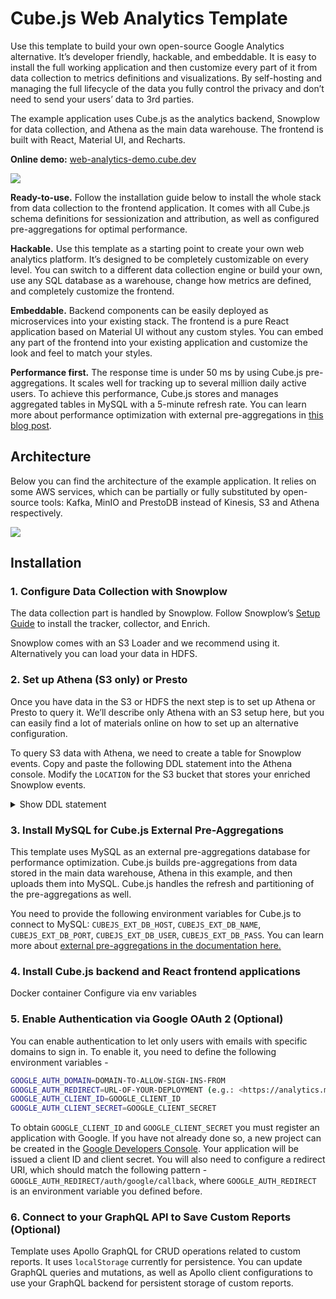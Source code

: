 # Cube.js Web Analytics Template

Use this template to build your own open-source Google Analytics alternative. It’s developer friendly, hackable, and embeddable. It is easy to install the full working application and then customize every part of it from data collection to metrics definitions and visualizations. By self-hosting and managing the full lifecycle of the data you fully control the privacy and don’t need to send your users’ data to 3rd parties.

The example application uses Cube.js as the analytics backend, Snowplow for data collection, and Athena as the main data warehouse. The frontend is built with React, Material UI, and Recharts.

**Online demo:** [web-analytics-demo.cube.dev](https://web-analytics-demo.cube.dev/)

![](https://raw.githubusercontent.com/cube-js/cube.js/master/examples/web-analytics/screenshot.png)

**Ready-to-use.** Follow the installation guide below to install the whole stack from data collection to the frontend application. It comes with all Cube.js schema definitions for sessionization and attribution, as well as configured pre-aggregations for optimal performance.

**Hackable.** Use this template as a starting point to create your own web analytics platform. It’s designed to be completely customizable on every level. You can switch to a different data collection engine or build your own, use any SQL database as a warehouse, change how metrics are defined, and completely customize the frontend.

**Embeddable.** Backend components can be easily deployed as microservices into your existing stack. The frontend is a pure React application based on Material UI without any custom styles. You can embed any part of the frontend into your existing application and customize the look and feel to match your styles.

**Performance first.** The response time is under 50 ms by using Cube.js pre-aggregations. It scales well for tracking up to several million daily active users. To achieve this performance, Cube.js stores and manages aggregated tables in MySQL with a 5-minute refresh rate. You can learn more about performance optimization with external pre-aggregations in [this blog post](https://cube.dev/blog/when-mysql-is-faster-than-bigquery/).

## Architecture

Below you can find the architecture of the example application. It relies on
some AWS services, which can be partially or fully substituted by open-source
tools: Kafka, MinIO and PrestoDB instead of Kinesis, S3 and Athena respectively.

![](https://raw.githubusercontent.com/cube-js/cube.js/master/examples/web-analytics/web-analytics-schema.png)

## Installation

### 1. Configure Data Collection with Snowplow

The data collection part is handled by Snowplow. Follow Snowplow’s [Setup Guide](https://github.com/snowplow/snowplow/wiki/Setting-up-SnowPlow) to install the tracker, collector, and Enrich.

Snowplow comes with an S3 Loader and we recommend using it. Alternatively you can load your data in HDFS.

### 2. Set up Athena (S3 only) or Presto

Once you have data in the S3 or HDFS the next step is to set up Athena or Presto to query it. We’ll describe only Athena with an S3 setup here, but you can easily find a lot of materials online on how to set up an alternative configuration.

To query S3 data with Athena, we need to create a table for Snowplow events. Copy and paste the following DDL statement into the Athena console. Modify the `LOCATION` for the S3 bucket that stores your enriched Snowplow events.

<details>
  <summary>Show DDL statement</summary>

```sql
CREATE EXTERNAL TABLE atomic_events (
  app_id STRING,
  platform STRING,
  etl_tstamp TIMESTAMP,
  collector_tstamp TIMESTAMP,
  dvce_tstamp TIMESTAMP,
  event STRING,
  event_id STRING,
  txn_id INT,
  name_tracker STRING,
  v_tracker STRING,
  v_collector STRING,
  v_etl STRING,
  user_id STRING,
  user_ipaddress STRING,
  user_fingerprint STRING,
  domain_userid STRING,
  domain_sessionidx INT,
  network_userid STRING,
  geo_country STRING,
  geo_region STRING,
  geo_city STRING,
  geo_zipcode STRING,
  geo_latitude STRING,
  geo_longitude STRING,
  geo_region_name STRING,
  ip_isp STRING,
  ip_organization STRING,
  ip_domain STRING,
  ip_netspeed STRING,
  page_url STRING,
  page_title STRING,
  page_referrer STRING,
  page_urlscheme STRING,
  page_urlhost STRING,
  page_urlport INT,
  page_urlpath STRING,
  page_urlquery STRING,
  page_urlfragment STRING,
  refr_urlscheme STRING,
  refr_urlhost STRING,
  refr_urlport INT,
  refr_urlpath STRING,
  refr_urlquery STRING,
  refr_urlfragment STRING,
  refr_medium STRING,
  refr_source STRING,
  refr_term STRING,
  mkt_medium STRING,
  mkt_source STRING,
  mkt_term STRING,
  mkt_content STRING,
  mkt_campaign STRING,
  contexts STRING,
  se_category STRING,
  se_action STRING,
  se_label STRING,
  se_property STRING,
  se_value STRING,
  unstruct_event STRING,
  tr_orderid STRING,
  tr_affiliation STRING,
  tr_total STRING,
  tr_tax STRING,
  tr_shipping STRING,
  tr_city STRING,
  tr_state STRING,
  tr_country STRING,
  ti_orderid STRING,
  ti_sku STRING,
  ti_name STRING,
  ti_category STRING,
  ti_price STRING,
  ti_quantity INT,
  pp_xoffset_min INT,
  pp_xoffset_max INT,
  pp_yoffset_min INT,
  pp_yoffset_max INT,
  useragent STRING,
  br_name STRING,
  br_family STRING,
  br_version STRING,
  br_type STRING,
  br_renderengine STRING,
  br_lang STRING,
  br_features_pdf STRING,
  br_features_flash STRING,
  br_features_java STRING,
  br_features_director STRING,
  br_features_quicktime STRING,
  br_features_realplayer STRING,
  br_features_windowsmedia STRING,
  br_features_gears STRING,
  br_features_silverlight STRING,
  br_cookies STRING,
  br_colordepth STRING,
  br_viewwidth INT,
  br_viewheight INT,
  os_name STRING,
  os_family STRING,
  os_manufacturer STRING,
  os_timezone STRING,
  dvce_type STRING,
  dvce_ismobile STRING,
  dvce_screenwidth INT,
  dvce_screenheight INT,
  doc_charset STRING,
  doc_width INT,
  doc_height INT,
  tr_currency STRING,
  tr_total_base STRING,
  tr_tax_base STRING,
  tr_shipping_base STRING,
  ti_currency STRING,
  ti_price_base STRING,
  base_currency STRING,
  geo_timezone STRING,
  mkt_clickid STRING,
  mkt_network STRING,
  etl_tags STRING,
  dvce_sent_tstamp TIMESTAMP,
  refr_domain_userid STRING,
  refr_dvce_tstamp TIMESTAMP,
  derived_contexts STRING,
  domain_sessionid STRING,
  derived_tstamp TIMESTAMP
)
PARTITIONED BY(run STRING)
ROW FORMAT DELIMITED
FIELDS TERMINATED BY '\\t'
STORED AS TEXTFILE
LOCATION 's3://bucket-name/path/to/enriched/good';
```
</details>

### 3. Install MySQL for Cube.js External Pre-Aggregations

This template uses MySQL as an external pre-aggregations database for performance optimization. Cube.js builds pre-aggregations from data stored in the main data warehouse, Athena in this example, and then uploads them into MySQL. Cube.js handles the refresh and partitioning of the pre-aggregations as well. 

You need to provide the following environment variables for Cube.js to connect to MySQL: `CUBEJS_EXT_DB_HOST`, `CUBEJS_EXT_DB_NAME`, `CUBEJS_EXT_DB_PORT`, `CUBEJS_EXT_DB_USER`, `CUBEJS_EXT_DB_PASS`. You can learn more about [external pre-aggregations in the documentation here.](https://cube.dev/docs/pre-aggregations#external-pre-aggregations)

### 4. Install Cube.js backend and React frontend applications

Docker container Configure via env variables

### 5. Enable Authentication via Google OAuth 2 (Optional)

You can enable authentication to let only users with emails with specific domains to sign in. To enable it, you need to define the following environment variables -

```bash
GOOGLE_AUTH_DOMAIN=DOMAIN-TO-ALLOW-SIGN-INS-FROM
GOOGLE_AUTH_REDIRECT=URL-OF-YOUR-DEPLOYMENT (e.g.: <https://analytics.myapp.com>)
GOOGLE_AUTH_CLIENT_ID=GOOGLE_CLIENT_ID
GOOGLE_AUTH_CLIENT_SECRET=GOOGLE_CLIENT_SECRET
```

To obtain `GOOGLE_CLIENT_ID` and `GOOGLE_CLIENT_SECRET` you must register an application with Google. If you have not already done so, a new project can be created in the [Google Developers Console](https://console.developers.google.com/). Your application will be issued a client ID and client secret. You will also need to configure a redirect URI, which should match the following pattern - `GOOGLE_AUTH_REDIRECT/auth/google/callback`, where `GOOGLE_AUTH_REDIRECT` is an environment variable you defined before.

### 6. Connect to your GraphQL API to Save Custom Reports (Optional)

Template uses Apollo GraphQL for CRUD operations related to custom reports. It uses `localStorage` currently for persistence. You can update GraphQL queries and mutations, as well as Apollo client configurations to use your GraphQL backend for persistent storage of custom reports.
